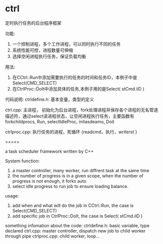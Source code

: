 ctrl
====

定时执行任务的后台程序框架

功能:
1. 一个控制进程，多个工作进程，可以同时执行不同的任务
2. 系统性能可控，进程数量可伸缩
3. 选择空闲进程执行任务，保证负载均衡

用法:
1. 在CCtrl::Run中添加需要执行的任务的时间和任务ID，本例子中是Select(CMD_SELECT)
2. 在CtrlProc::DoIt中添加具体的任务,本例子用的是Select( stCmd.iID )

代码说明:
ctrldefine.h: 基本变量，类型的定义

ctrl.cpp: 主进程， 初始化为后台进程，fork处理进程并保存各个进程的无名管道描述符，通过select读进程状态，让空闲进程执行任务，主要函数有 forkchildprocs, Run, selectIdleProc, initasdeamo, Doit

ctrlproc.cpp: 执行任务的进程，死循环 {readcmd，执行，writerst }

=====

a task scheduler framework written by C++

System function:
1. a master controller, many worker, run diffrent task at the same time
2. the number of progress is in a given scope, when the number of progress is not enough, it forks auto
3. select idle progress to run job to ensure loading balance.

usage:
1. add when and what will do the job in CCtrl::Run, the case is Select(CMD_SELECT)
2. add specific job in CtrlProc::DoIt, the case is Select( stCmd.iID )

something infomation about the code:
ctrldefine.h: basic variable, type declared
ctrl.cpp: master controller, dispatch new job to child worker through pipe
ctrlproc.cpp: child worker, loop...
